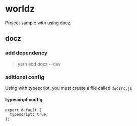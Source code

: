 # worldz

Project sample with using docz.

## docz

### add dependency

> yarn add docz --dev

### aditional config

Using with typescript, you must create a file called `doczrc.js`

#### typescript config

```
export default {
  typescript: true,
};
```
